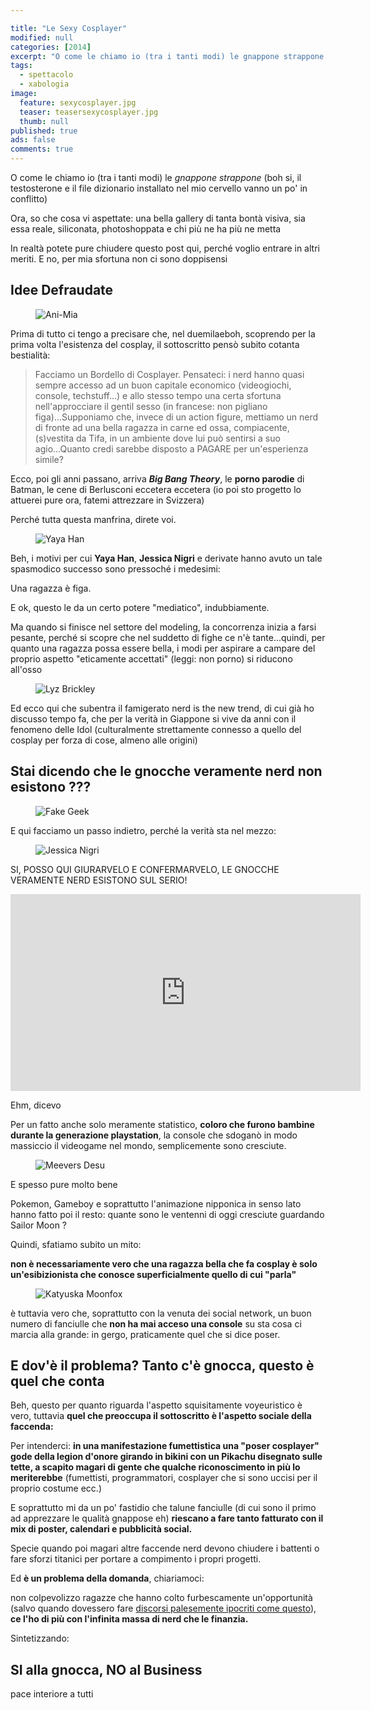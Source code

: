 ```yaml
---

title: "Le Sexy Cosplayer"
modified: null
categories: [2014]
excerpt: "O come le chiamo io (tra i tanti modi) le gnappone strappone (boh si, il testosterone e il file dizionario installato..."
tags:
  - spettacolo
  - xabologia
image: 
  feature: sexycosplayer.jpg
  teaser: teasersexycosplayer.jpg
  thumb: null
published: true
ads: false
comments: true
---
```


O come le chiamo io (tra i tanti modi) le _gnappone strappone_ (boh si, il testosterone e il file dizionario installato nel mio cervello vanno un po' in conflitto)

Ora, so che cosa vi aspettate: una bella gallery di tanta bontà visiva, sia essa reale, siliconata, photoshoppata e chi più ne ha più ne metta

In realtà potete pure chiudere questo post qui, perché voglio entrare in altri meriti. E no, per mia sfortuna non ci sono doppisensi

## Idee Defraudate 

<figure>
<img src="http://3.bp.blogspot.com/-eU8p-LTqZlU/VEY9k4eYJnI/AAAAAAAAKcE/Utug3g4DzvE/s1600/ani-mia2.jpg" alt="Ani-Mia">
</figure>

Prima di tutto ci tengo a precisare che, nel duemilaeboh, scoprendo per la prima volta l'esistenza del cosplay, il sottoscritto pensò subito cotanta bestialità:

>Facciamo un Bordello di Cosplayer. Pensateci: i nerd hanno quasi sempre accesso ad un buon capitale economico (videogiochi, console, techstuff...) e allo stesso tempo una certa sfortuna nell'approcciare il gentil sesso (in francese: non pigliano figa)...Supponiamo che, invece di un action figure, mettiamo un nerd di fronte ad una bella ragazza in carne ed ossa, compiacente, (s)vestita da Tifa, in un ambiente dove lui può sentirsi a suo agio...Quanto credi sarebbe disposto a PAGARE per un'esperienza simile?

Ecco, poi gli anni passano, arriva _**Big Bang Theory**_, le **porno parodie** di Batman, le cene di Berlusconi eccetera eccetera (io poi sto progetto lo attuerei pure ora, fatemi attrezzare in Svizzera)

Perché tutta questa manfrina, direte voi.

<figure>
<img src="http://2.bp.blogspot.com/-fw2DkePV1xE/VEY7o0eIU6I/AAAAAAAAKbo/XD70NK9mMYI/s1600/Chun-Li_-yaya_han-400x533.jpg" alt="Yaya Han">
</figure>

Beh, i motivi per cui **Yaya Han**, **Jessica Nigri** e derivate hanno avuto un tale spasmodico successo sono pressoché i medesimi:

Una ragazza è figa.

E ok, questo le da un certo potere "mediatico", indubbiamente.

Ma quando si finisce nel settore del modeling, la concorrenza inizia a farsi pesante, perché si scopre che nel suddetto di fighe ce n'è tante...quindi, per quanto una ragazza possa essere bella, i modi per aspirare a campare del proprio aspetto "eticamente accettati" (leggi: non porno) si riducono all'osso

<figure>
<img src="http://3.bp.blogspot.com/-_iM4Y4VgZHc/VEZIDztpZQI/AAAAAAAAKcw/74K41N7gRUk/s1600/lyzbrickley.jpg" alt="Lyz Brickley">
</figure>

Ed ecco qui che subentra il famigerato nerd is the new trend, di cui già ho discusso tempo fa, che per la verità in Giappone si vive da anni con il fenomeno delle Idol (culturalmente strettamente connesso a quello del cosplay per forza di cose, almeno alle origini)

## Stai dicendo che le gnocche veramente nerd non esistono ???

<figure>
<img src="http://1.bp.blogspot.com/-lgjS-H1Ga2Q/VEZJYXiWDKI/AAAAAAAAKc8/VVJT0oDIhPI/s1600/confession.png" alt="Fake Geek">
</figure>

E qui facciamo un passo indietro, perché la verità sta nel mezzo:

<figure>
<img src="http://4.bp.blogspot.com/-FH0mawxk4TA/VEY8HjTGrBI/AAAAAAAAKbw/3tmUSwU7Mw0/s1600/jessicanigri.jpg" alt="Jessica Nigri">
</figure>

SI, POSSO QUI GIURARVELO E CONFERMARVELO, LE GNOCCHE VERAMENTE NERD ESISTONO SUL SERIO!

<iframe width="560" height="315" src="https://www.youtube.com/embed/KllWZWyWxQM" frameborder="0" allowfullscreen></iframe>

Ehm, dicevo

Per un fatto anche solo meramente statistico, **coloro che furono bambine durante la generazione playstation**, la console che sdoganò in modo massiccio il videogame nel mondo, semplicemente sono cresciute.

<figure>
<img src="http://3.bp.blogspot.com/-D03LvRxKo4k/VEZFZg1PiKI/AAAAAAAAKck/lUSUv1s90hQ/s1600/Meevers%2BDesu%2BCosplay.jpg" alt="Meevers Desu">
</figure>

E spesso pure molto bene

Pokemon, Gameboy e soprattutto l'animazione nipponica in senso lato hanno fatto poi il resto: quante sono le ventenni di oggi cresciute guardando Sailor Moon ?

Quindi, sfatiamo subito un mito:

**non è necessariamente vero che una ragazza bella che fa cosplay è solo un'esibizionista che conosce superficialmente quello di cui "parla"**

<figure>
<img src="http://3.bp.blogspot.com/-hXjfKKCDKaM/VEZB3ez1lMI/AAAAAAAAKcQ/3nGuY8uHOBQ/s1600/katyuska%2Bmoonfox.jpg" alt="Katyuska Moonfox">
</figure>

è tuttavia vero che, soprattutto con la venuta dei social network, un buon numero di fanciulle che **non ha mai acceso una console** su sta cosa ci marcia alla grande: in gergo, praticamente quel che si dice poser.


## E dov'è il problema? Tanto c'è gnocca, questo è quel che conta

Beh, questo per quanto riguarda l'aspetto squisitamente voyeuristico è vero, tuttavia **quel che preoccupa il sottoscritto è l'aspetto sociale della faccenda:**

Per intenderci: **in una manifestazione fumettistica una "poser cosplayer" gode della legion d'onore girando in bikini con un Pikachu disegnato sulle tette, a scapito magari di gente che qualche riconoscimento in più lo meriterebbe** (fumettisti, programmatori, cosplayer che si sono uccisi per il proprio costume ecc.)

E soprattutto mi da un po' fastidio che talune fanciulle (di cui sono il primo ad apprezzare le qualità gnappose eh) **riescano a fare tanto fatturato con il mix di poster, calendari e pubblicità social.**

Specie quando poi magari altre faccende nerd devono chiudere i battenti o fare sforzi titanici per portare a compimento i propri progetti.

Ed **è un problema della domanda**, chiariamoci:

non colpevolizzo ragazze che hanno colto furbescamente un'opportunità (salvo quando dovessero fare [discorsi palesemente ipocriti come questo](https://www.facebook.com/OfficialJessicaNigri/posts/10152644732002533)), **ce l'ho di più con l'infinita massa di nerd che le finanzia.**

Sintetizzando:

## SI alla gnocca, NO al Business

pace interiore a tutti
